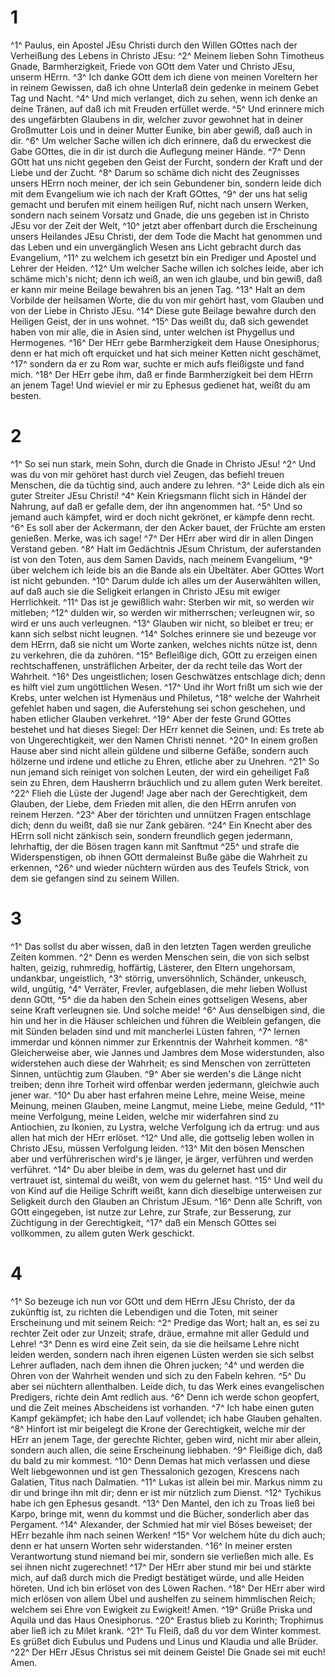 # 1
^1^ Paulus, ein Apostel JEsu Christi durch den Willen GOttes nach der Verheißung des Lebens in Christo JEsu: ^2^ Meinem lieben Sohn Timotheus Gnade, Barmherzigkeit, Friede von GOtt dem Vater und Christo JEsu, unserm HErrn. ^3^ Ich danke GOtt dem ich diene von meinen Voreltern her in reinem Gewissen, daß ich ohne Unterlaß dein gedenke in meinem Gebet Tag und Nacht. ^4^ Und mich verlanget, dich zu sehen, wenn ich denke an deine Tränen, auf daß ich mit Freuden erfüllet werde. ^5^ Und erinnere mich des ungefärbten Glaubens in dir, welcher zuvor gewohnet hat in deiner Großmutter Lois und in deiner Mutter Eunike, bin aber gewiß, daß auch in dir. ^6^ Um welcher Sache willen ich dich erinnere, daß du erweckest die Gabe GOttes, die in dir ist durch die Auflegung meiner Hände. ^7^ Denn GOtt hat uns nicht gegeben den Geist der Furcht, sondern der Kraft und der Liebe und der Zucht. ^8^ Darum so schäme dich nicht des Zeugnisses unsers HErrn noch meiner, der ich sein Gebundener bin, sondern leide dich mit dem Evangelium wie ich nach der Kraft GOttes, ^9^ der uns hat selig gemacht und berufen mit einem heiligen Ruf, nicht nach unsern Werken, sondern nach seinem Vorsatz und Gnade, die uns gegeben ist in Christo JEsu vor der Zeit der Welt, ^10^ jetzt aber offenbart durch die Erscheinung unsers Heilandes JEsu Christi, der dem Tode die Macht hat genommen und das Leben und ein unvergänglich Wesen ans Licht gebracht durch das Evangelium, ^11^ zu welchem ich gesetzt bin ein Prediger und Apostel und Lehrer der Heiden. ^12^ Um welcher Sache willen ich solches leide, aber ich schäme mich's nicht; denn ich weiß, an wen ich glaube, und bin gewiß, daß er kann mir meine Beilage bewahren bis an jenen Tag. ^13^ Halt an dem Vorbilde der heilsamen Worte, die du von mir gehört hast, vom Glauben und von der Liebe in Christo JEsu. ^14^ Diese gute Beilage bewahre durch den Heiligen Geist, der in uns wohnet. ^15^ Das weißt du, daß sich gewendet haben von mir alle, die in Asien sind, unter welchen ist Phygellus und Hermogenes. ^16^ Der HErr gebe Barmherzigkeit dem Hause Onesiphorus; denn er hat mich oft erquicket und hat sich meiner Ketten nicht geschämet, ^17^ sondern da er zu Rom war, suchte er mich aufs fleißigste und fand mich. ^18^ Der HErr gebe ihm, daß er finde Barmherzigkeit bei dem HErrn an jenem Tage! Und wieviel er mir zu Ephesus gedienet hat, weißt du am besten.

# 2
^1^ So sei nun stark, mein Sohn, durch die Gnade in Christo JEsu! ^2^ Und was du von mir gehöret hast durch viel Zeugen, das befiehl treuen Menschen, die da tüchtig sind, auch andere zu lehren. ^3^ Leide dich als ein guter Streiter JEsu Christi! ^4^ Kein Kriegsmann flicht sich in Händel der Nahrung, auf daß er gefalle dem, der ihn angenommen hat. ^5^ Und so jemand auch kämpfet, wird er doch nicht gekrönet, er kämpfe denn recht. ^6^ Es soll aber der Ackermann, der den Acker bauet, der Früchte am ersten genießen. Merke, was ich sage! ^7^ Der HErr aber wird dir in allen Dingen Verstand geben. ^8^ Halt im Gedächtnis JEsum Christum, der auferstanden ist von den Toten, aus dem Samen Davids, nach meinem Evangelium, ^9^ über welchem ich leide bis an die Bande als ein Übeltäter. Aber GOttes Wort ist nicht gebunden. ^10^ Darum dulde ich alles um der Auserwählten willen, auf daß auch sie die Seligkeit erlangen in Christo JEsu mit ewiger Herrlichkeit. ^11^ Das ist je gewißlich wahr: Sterben wir mit, so werden wir mitleben; ^12^ dulden wir, so werden wir mitherrschen; verleugnen wir, so wird er uns auch verleugnen. ^13^ Glauben wir nicht, so bleibet er treu; er kann sich selbst nicht leugnen. ^14^ Solches erinnere sie und bezeuge vor dem HErrn, daß sie nicht um Worte zanken, welches nichts nütze ist, denn zu verkehren, die da zuhören. ^15^ Befleißige dich, GOtt zu erzeigen einen rechtschaffenen, unsträflichen Arbeiter, der da recht teile das Wort der Wahrheit. ^16^ Des ungeistlichen; losen Geschwätzes entschlage dich; denn es hilft viel zum ungöttlichen Wesen. ^17^ Und ihr Wort frißt um sich wie der Krebs, unter welchen ist Hymenäus und Philetus, ^18^ welche der Wahrheit gefehlet haben und sagen, die Auferstehung sei schon geschehen, und haben etlicher Glauben verkehret. ^19^ Aber der feste Grund GOttes bestehet und hat dieses Siegel: Der HErr kennet die Seinen, und: Es trete ab von Ungerechtigkeit, wer den Namen Christi nennet. ^20^ In einem großen Hause aber sind nicht allein güldene und silberne Gefäße, sondern auch hölzerne und irdene und etliche zu Ehren, etliche aber zu Unehren. ^21^ So nun jemand sich reiniget von solchen Leuten, der wird ein geheiliget Faß sein zu Ehren, dem Hausherrn bräuchlich und zu allem guten Werk bereitet. ^22^ Flieh die Lüste der Jugend! Jage aber nach der Gerechtigkeit, dem Glauben, der Liebe, dem Frieden mit allen, die den HErrn anrufen von reinem Herzen. ^23^ Aber der törichten und unnützen Fragen entschlage dich; denn du weißt, daß sie nur Zank gebären. ^24^ Ein Knecht aber des HErrn soll nicht zänkisch sein, sondern freundlich gegen jedermann, lehrhaftig, der die Bösen tragen kann mit Sanftmut ^25^ und strafe die Widerspenstigen, ob ihnen GOtt dermaleinst Buße gäbe die Wahrheit zu erkennen, ^26^ und wieder nüchtern würden aus des Teufels Strick, von dem sie gefangen sind zu seinem Willen.

# 3
^1^ Das sollst du aber wissen, daß in den letzten Tagen werden greuliche Zeiten kommen. ^2^ Denn es werden Menschen sein, die von sich selbst halten, geizig, ruhmredig, hoffärtig, Lästerer, den Eltern ungehorsam, undankbar, ungeistlich, ^3^ störrig, unversöhnlich, Schänder, unkeusch, wild, ungütig, ^4^ Verräter, Frevler, aufgeblasen, die mehr lieben Wollust denn GOtt, ^5^ die da haben den Schein eines gottseligen Wesens, aber seine Kraft verleugnen sie. Und solche meide! ^6^ Aus denselbigen sind, die hin und her in die Häuser schleichen und führen die Weiblein gefangen, die mit Sünden beladen sind und mit mancherlei Lüsten fahren, ^7^ lernen immerdar und können nimmer zur Erkenntnis der Wahrheit kommen. ^8^ Gleicherweise aber, wie Jannes und Jambres dem Mose widerstunden, also widerstehen auch diese der Wahrheit; es sind Menschen von zerrütteten Sinnen, untüchtig zum Glauben. ^9^ Aber sie werden's die Länge nicht treiben; denn ihre Torheit wird offenbar werden jedermann, gleichwie auch jener war. ^10^ Du aber hast erfahren meine Lehre, meine Weise, meine Meinung, meinen Glauben, meine Langmut, meine Liebe, meine Geduld, ^11^ meine Verfolgung, meine Leiden, welche mir widerfahren sind zu Antiochien, zu Ikonien, zu Lystra, welche Verfolgung ich da ertrug: und aus allen hat mich der HErr erlöset. ^12^ Und alle, die gottselig leben wollen in Christo JEsu, müssen Verfolgung leiden. ^13^ Mit den bösen Menschen aber und verführerischen wird's je länger, je ärger, verführen und werden verführet. ^14^ Du aber bleibe in dem, was du gelernet hast und dir vertrauet ist, sintemal du weißt, von wem du gelernet hast. ^15^ Und weil du von Kind auf die Heilige Schrift weißt, kann dich dieselbige unterweisen zur Seligkeit durch den Glauben an Christum JEsum. ^16^ Denn alle Schrift, von GOtt eingegeben, ist nutze zur Lehre, zur Strafe, zur Besserung, zur Züchtigung in der Gerechtigkeit, ^17^ daß ein Mensch GOttes sei vollkommen, zu allem guten Werk geschickt.

# 4
^1^ So bezeuge ich nun vor GOtt und dem HErrn JEsu Christo, der da zukünftig ist, zu richten die Lebendigen und die Toten, mit seiner Erscheinung und mit seinem Reich: ^2^ Predige das Wort; halt an, es sei zu rechter Zeit oder zur Unzeit; strafe, dräue, ermahne mit aller Geduld und Lehre! ^3^ Denn es wird eine Zeit sein, da sie die heilsame Lehre nicht leiden werden, sondern nach ihren eigenen Lüsten werden sie sich selbst Lehrer aufladen, nach dem ihnen die Ohren jucken; ^4^ und werden die Ohren von der Wahrheit wenden und sich zu den Fabeln kehren. ^5^ Du aber sei nüchtern allenthalben. Leide dich, tu das Werk eines evangelischen Predigers, richte dein Amt redlich aus. ^6^ Denn ich werde schon geopfert, und die Zeit meines Abscheidens ist vorhanden. ^7^ Ich habe einen guten Kampf gekämpfet; ich habe den Lauf vollendet; ich habe Glauben gehalten. ^8^ Hinfort ist mir beigelegt die Krone der Gerechtigkeit, welche mir der HErr an jenem Tage, der gerechte Richter, geben wird, nicht mir aber allein, sondern auch allen, die seine Erscheinung liebhaben. ^9^ Fleißige dich, daß du bald zu mir kommest. ^10^ Denn Demas hat mich verlassen und diese Welt liebgewonnen und ist gen Thessalonich gezogen, Krescens nach Galatien, Titus nach Dalmatien. ^11^ Lukas ist allein bei mir. Markus nimm zu dir und bringe ihn mit dir; denn er ist mir nützlich zum Dienst. ^12^ Tychikus habe ich gen Ephesus gesandt. ^13^ Den Mantel, den ich zu Troas ließ bei Karpo, bringe mit, wenn du kommst und die Bücher, sonderlich aber das Pergament. ^14^ Alexander, der Schmied hat mir viel Böses beweiset; der HErr bezahle ihm nach seinen Werken! ^15^ Vor welchem hüte du dich auch; denn er hat unsern Worten sehr widerstanden. ^16^ In meiner ersten Verantwortung stund niemand bei mir, sondern sie verließen mich alle. Es sei ihnen nicht zugerechnet! ^17^ Der HErr aber stund mir bei und stärkte mich, auf daß durch mich die Predigt bestätiget würde, und alle Heiden höreten. Und ich bin erlöset von des Löwen Rachen. ^18^ Der HErr aber wird mich erlösen von allem Übel und aushelfen zu seinem himmlischen Reich; welchem sei Ehre von Ewigkeit zu Ewigkeit! Amen. ^19^ Grüße Priska und Aquila und das Haus Onesiphorus. ^20^ Erastus blieb zu Korinth; Trophimus aber ließ ich zu Milet krank. ^21^ Tu Fleiß, daß du vor dem Winter kommest. Es grüßet dich Eubulus und Pudens und Linus und Klaudia und alle Brüder. ^22^ Der HErr JEsus Christus sei mit deinem Geiste! Die Gnade sei mit euch! Amen.